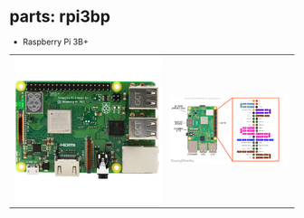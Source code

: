 # parts: rpi3bp

- Raspberry Pi 3B+

|   |   |
| --- | --- |
| ![image](https://github.com/kamangir/assets2/raw/main/bluer-ugv/rpi3bplus.png?raw=true) | ![image](https://github.com/kamangir/assets2/raw/main/bluer-ugv/gpio-pinout.png?raw=true) |
